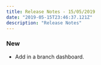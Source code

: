 ```yaml
---
title: Release Notes - 15/05/2019
date: "2019-05-15T23:46:37.121Z"
description: "Release Notes"
---
```


### New
- Add in a branch dashboard.
